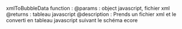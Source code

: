 xmlToBubbleData function :
@params : object javascript, fichier xml
@returns : tableau javascript
@description : Prends un fichier xml et le converti en tableau javascript suivant le schéma ecore